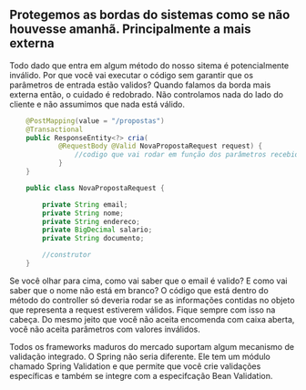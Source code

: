 ## Protegemos as bordas do sistemas como se não houvesse amanhã. Principalmente a mais externa

Todo dado que entra em algum método do nosso sitema é potencialmente inválido. Por que você vai executar o código sem garantir que os parâmetros de entrada estão validos? Quando falamos da borda mais externa então, o cuidado é redobrado. Não controlamos nada do lado do cliente e não assumimos que nada está válido.

```java
	@PostMapping(value = "/propostas")
	@Transactional
	public ResponseEntity<?> cria(
			@RequestBody @Valid NovaPropostaRequest request) {
                //codigo que vai rodar em função dos parâmetros recebidos
            }
    }

    public class NovaPropostaRequest {

        private String email;
        private String nome;
        private String endereco;
        private BigDecimal salario;
        private String documento;  

        //construtor
    }  
```

Se você olhar para cima, como vai saber que o email é valido? E como vai saber que o nome não está em branco? O código que está dentro do método do controller só deveria rodar se as informações contidas no objeto que representa a request estiverem válidos. Fique sempre com isso na cabeça. Do mesmo jeito que você não aceita encomenda com caixa aberta, você não aceita parâmetros com valores inválidos. 

Todos os frameworks maduros do mercado suportam algum mecanismo de validação integrado. O Spring não seria diferente. Ele tem um módulo chamado Spring Validation e que permite que você crie validações específicas e também se integre com a especifcação Bean Validation. 

